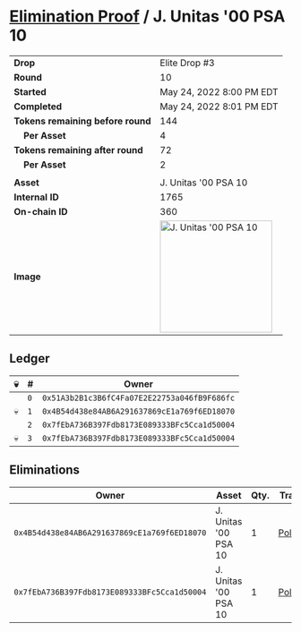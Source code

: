 # [Elimination Proof](./readme.md) / J. Unitas &#039;00 PSA 10

|||
|---|---|
| **Drop** | Elite Drop #3 |
| **Round** | 10 |
| **Started** | May 24, 2022 8:00 PM EDT |
| **Completed** | May 24, 2022 8:01 PM EDT |
| **Tokens remaining before round** | 144 |
| **&nbsp;&nbsp;&nbsp;&nbsp;Per Asset** | 4 |
| **Tokens remaining after round** | 72 |
| **&nbsp;&nbsp;&nbsp;&nbsp;Per Asset** | 2 |
| | |
| **Asset** | J. Unitas &#039;00 PSA 10 |
| **Internal ID** | 1765 |
| **On-chain ID** | 360 |
| **Image** | <img src="https://tcdn.blokpax.com/9648a5d9-1850-4a86-9f7b-1ffd77e3b7b1/2c94139071d56c6aa3e9f85d45fce5803656ff58d5f2c8989adf5ae9ac7d978a.png" height="200" alt="J. Unitas &#039;00 PSA 10" /> |

## Ledger

| 💀 | # | Owner |
| --- | --- | --- |
|  | `0` | `0x51A3b2B1c3B6fC4Fa07E2E22753a046fB9F686fc` |
| 💀 | `1` | `0x4B54d438e84AB6A291637869cE1a769f6ED18070` |
|  | `2` | `0x7fEbA736B397Fdb8173E089333BFc5Cca1d50004` |
| 💀 | `3` | `0x7fEbA736B397Fdb8173E089333BFc5Cca1d50004` |


## Eliminations

| Owner | Asset | Qty. | Transaction |
| --- | --- | --- | --- |
| `0x4B54d438e84AB6A291637869cE1a769f6ED18070` | J. Unitas '00 PSA 10 | 1 | [Polygonscan](https://polygonscan.com/tx/0xa44e713ae9f23f14a9f416df95599f2bbf0e18087d611f8ee2b2d2ec2a133ae3) |
| `0x7fEbA736B397Fdb8173E089333BFc5Cca1d50004` | J. Unitas '00 PSA 10 | 1 | [Polygonscan](https://polygonscan.com/tx/0xd59656529fd51544460e670bd77de2db2e3e113456509f910f69af9819e0ca35) |
